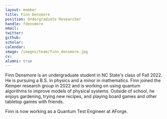 ```yaml
---
layout: member
title: Finn Densmore
position: Undergraduate Researcher
handle: fdensmore
email: 
twitter: 
github: 
scholar:
calendar:
image: /images/team/finn_densmore.jpg
cv:
alumni: true
---
```


Finn Densmore is an undergraduate student in NC State's class of Fall 2022. He is pursuing a B.S. in physics and a minor in mathematics. Finn joined the Kemper research group in 2022 and is working on using quantum algorithms to improve models of physical systems. Outside of school, he enjoys gardening, trying new recipes, and playing board games and other tabletop games with friends.

Finn is now working as a Quantum Test Engineer at AForge.
